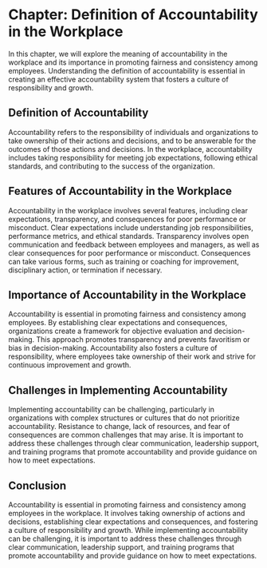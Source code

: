 Chapter: Definition of Accountability in the Workplace
======================================================

In this chapter, we will explore the meaning of accountability in the workplace and its importance in promoting fairness and consistency among employees. Understanding the definition of accountability is essential in creating an effective accountability system that fosters a culture of responsibility and growth.

**Definition of Accountability**
--------------------------------

Accountability refers to the responsibility of individuals and organizations to take ownership of their actions and decisions, and to be answerable for the outcomes of those actions and decisions. In the workplace, accountability includes taking responsibility for meeting job expectations, following ethical standards, and contributing to the success of the organization.

**Features of Accountability in the Workplace**
-----------------------------------------------

Accountability in the workplace involves several features, including clear expectations, transparency, and consequences for poor performance or misconduct. Clear expectations include understanding job responsibilities, performance metrics, and ethical standards. Transparency involves open communication and feedback between employees and managers, as well as clear consequences for poor performance or misconduct. Consequences can take various forms, such as training or coaching for improvement, disciplinary action, or termination if necessary.

**Importance of Accountability in the Workplace**
-------------------------------------------------

Accountability is essential in promoting fairness and consistency among employees. By establishing clear expectations and consequences, organizations create a framework for objective evaluation and decision-making. This approach promotes transparency and prevents favoritism or bias in decision-making. Accountability also fosters a culture of responsibility, where employees take ownership of their work and strive for continuous improvement and growth.

**Challenges in Implementing Accountability**
---------------------------------------------

Implementing accountability can be challenging, particularly in organizations with complex structures or cultures that do not prioritize accountability. Resistance to change, lack of resources, and fear of consequences are common challenges that may arise. It is important to address these challenges through clear communication, leadership support, and training programs that promote accountability and provide guidance on how to meet expectations.

**Conclusion**
--------------

Accountability is essential in promoting fairness and consistency among employees in the workplace. It involves taking ownership of actions and decisions, establishing clear expectations and consequences, and fostering a culture of responsibility and growth. While implementing accountability can be challenging, it is important to address these challenges through clear communication, leadership support, and training programs that promote accountability and provide guidance on how to meet expectations.
